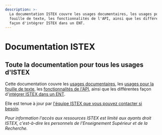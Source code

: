 ```yaml
---
description: >-
  La documentation ISTEX couvre les usages documentaires, les usages pour la
  fouille de texte, les fonctionnalités de l'API, ainsi que les différentes
  façon d'intégrer ISTEX dans un ENT.
---
```


# Documentation ISTEX

## Toute la documentation pour tous les usages d'ISTEX

Cette documentation couvre les [usages documentaires](doc/), les [usages pour la fouille de texte](tdm/), les [fonctionnalités de l'API](api/), ainsi que les différentes façon d'[intégrer ISTEX dans un ENT](integration/).

Elle est tenue à jour par [l'équipe ISTEX que vous pouvez contacter si besoin](faq/community.md).

_Pour information l'accès aux ressources ISTEX est limité aux ayants droit ISTEX, c'est-à-dire les personnels de l'Enseignement Supérieur et de la Recherche._ 
